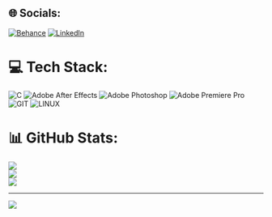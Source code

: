 
## 🌐 Socials:
[![Behance](https://img.shields.io/badge/Behance-1769ff?logo=behance&logoColor=white)](https://behance.net/javiprl) [![LinkedIn](https://img.shields.io/badge/LinkedIn-%230077B5.svg?logo=linkedin&logoColor=white)](https://linkedin.com/in/https://www.linkedin.com/in/javierperez3d/) 

# 💻 Tech Stack:
![C](https://img.shields.io/badge/c-%2300599C.svg?style=for-the-badge&logo=c&logoColor=white) ![Adobe After Effects](https://img.shields.io/badge/Adobe%20After%20Effects-9999FF.svg?style=for-the-badge&logo=Adobe%20After%20Effects&logoColor=white) ![Adobe Photoshop](https://img.shields.io/badge/adobephotoshop-%2331A8FF.svg?style=for-the-badge&logo=adobephotoshop&logoColor=white) ![Adobe Premiere Pro](https://img.shields.io/badge/Adobe%20Premiere%20Pro-9999FF.svg?style=for-the-badge&logo=Adobe%20Premiere%20Pro&logoColor=white) ![GIT](https://img.shields.io/badge/Git-fc6d26?style=for-the-badge&logo=git&logoColor=white) ![LINUX](https://img.shields.io/badge/Linux-FCC624?style=for-the-badge&logo=linux&logoColor=black)
# 📊 GitHub Stats:
![](https://github-readme-stats.vercel.app/api?username=javiprlz&theme=react&hide_border=false&include_all_commits=true&count_private=true)<br/>
![](https://github-readme-streak-stats.herokuapp.com/?user=javiprlz&theme=react&hide_border=false)<br/>
![](https://github-readme-stats.vercel.app/api/top-langs/?username=javiprlz&theme=react&hide_border=false&include_all_commits=true&count_private=true&layout=compact)

---
[![](https://visitcount.itsvg.in/api?id=javiprlz&icon=0&color=0)](https://visitcount.itsvg.in)

<!-- Proudly created with GPRM ( https://gprm.itsvg.in ) -->
